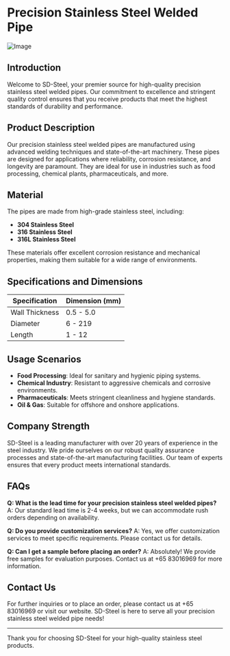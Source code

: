 # Precision Stainless Steel Welded Pipe

![Image](https://github.com/user-attachments/assets/2567258e-e124-4816-932d-1809bd27ef0b)

## Introduction
Welcome to SD-Steel, your premier source for high-quality precision stainless steel welded pipes. Our commitment to excellence and stringent quality control ensures that you receive products that meet the highest standards of durability and performance.

## Product Description
Our precision stainless steel welded pipes are manufactured using advanced welding techniques and state-of-the-art machinery. These pipes are designed for applications where reliability, corrosion resistance, and longevity are paramount. They are ideal for use in industries such as food processing, chemical plants, pharmaceuticals, and more.

## Material
The pipes are made from high-grade stainless steel, including:
- **304 Stainless Steel**
- **316 Stainless Steel**
- **316L Stainless Steel**

These materials offer excellent corrosion resistance and mechanical properties, making them suitable for a wide range of environments.

## Specifications and Dimensions
| Specification | Dimension (mm) |
|---------------|----------------|
| Wall Thickness | 0.5 - 5.0      |
| Diameter      | 6 - 219        |
| Length        | 1 - 12         |

## Usage Scenarios
- **Food Processing**: Ideal for sanitary and hygienic piping systems.
- **Chemical Industry**: Resistant to aggressive chemicals and corrosive environments.
- **Pharmaceuticals**: Meets stringent cleanliness and hygiene standards.
- **Oil & Gas**: Suitable for offshore and onshore applications.

## Company Strength
SD-Steel is a leading manufacturer with over 20 years of experience in the steel industry. We pride ourselves on our robust quality assurance processes and state-of-the-art manufacturing facilities. Our team of experts ensures that every product meets international standards.

## FAQs
**Q: What is the lead time for your precision stainless steel welded pipes?**
A: Our standard lead time is 2-4 weeks, but we can accommodate rush orders depending on availability.

**Q: Do you provide customization services?**
A: Yes, we offer customization services to meet specific requirements. Please contact us for details.

**Q: Can I get a sample before placing an order?**
A: Absolutely! We provide free samples for evaluation purposes. Contact us at +65 83016969 for more information.

## Contact Us
For further inquiries or to place an order, please contact us at +65 83016969 or visit our website. SD-Steel is here to serve all your precision stainless steel welded pipe needs!

---

Thank you for choosing SD-Steel for your high-quality stainless steel products.